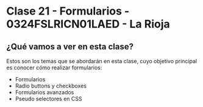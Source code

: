 # Clase 21 - Formularios - 0324FSLRICN01LAED - La Rioja

## ¿Qué vamos a ver en esta clase?
Estos son los temas que se abordarán en esta clase, cuyo objetivo principal es conocer cómo realizar formularios:

- Formularios
- Radio buttons y checkboxes
- Formularios avanzados
- Pseudo selectores en CSS
